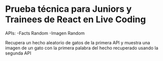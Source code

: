 # Prueba técnica para Juniors y Trainees de React en Live Coding

APIs:
-Facts Random
-Imagen Random

Recupera un hecho aleatorio de gatos de la primera API y muestra una imagen de un gato con la primera palabra del hecho recuperado usando la segunda API

